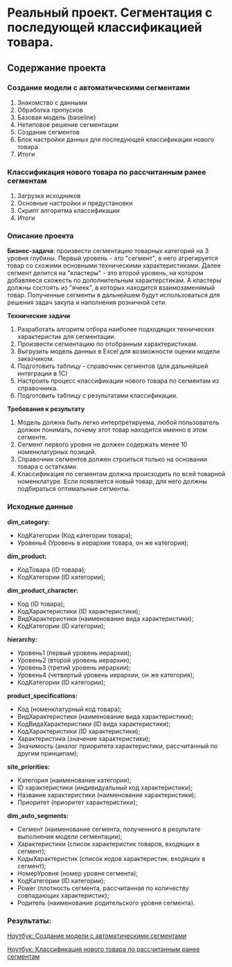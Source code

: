# Реальный проект. Сегментация с последующей классификацией товара.

## Содержание проекта 
### Создание модели с автоматическими сегментами
1. Знакомство с данными
2. Обработка пропусков
3. Базовая модель (baseline)
4. Нетиповое решение сегментации
5. Создание сегментов
6. Блок настройки данных для последующей классификации нового товара.
7. Итоги

### Классификация нового товара по рассчитанным ранее сегментам
1. Загрузка исходников
2. Основные настройки и предустановки
3. Скрипт алгоритма классификации
4. Итоги

### Описание проекта    
**Бизнес-задача**: произвести сегментацию товарных категорий на 3 уровня глубины. Первый уровень - это "сегмент", в него агрегируется товар со схожими основными техническими характеристиками. Далее сегмент делится на "кластеры" - это второй уровень, на котором добавляеся схожесть по дополнительным характерстикам. А кластеры должны состоять из "ячеек", в которых находится взаимозаменямый товар. Полученные сегменты в дальнейшем будут использоваться для решения задач закупа и наполнения розничной сети.

**Технические задачи** 
1. Разработать алгоритм отбора наиболее подходящих технических характеристик для сегментации.
2. Произвести сегментацию по отобранным характеристикам.
3. Выгрузить модель данных в Excel для возможности оценки модели заказчиком.
4. Подготовить таблицу - справочник сегментов (для дальнейшей интеграции в 1С)
5. Настроить процесс классификации нового товара по сегментам из справочника.
6. Подготовить таблицу с результатами классификации.

**Требования к результату** 
1. Модель должна быть легко интерпретируема, любой пользователь должен понимать, почему этот товар находится именно в этом сегменте.
2. Сегмент первого уровня не должен содержать менее 10 номенклатурных позиций.
3. Справочник сегментов должен строиться только на основании товара с остатками.
4. Классификация по сегментам должна происходить по всей товарной номенклатуре. Если появляется новый товар, для него должны подбираться оптимальные сегменты.


### Исходные данные

**dim_category:**
+ КодКатегории (Код категории товара);
+ Уровень4 (Уровень в иерархии товара, он же категория);

**dim_product:**
+ КодТовара (ID товара);
+ КодКатегории (ID категории);

**dim_product_character:**
+ Код (ID товара);
+ КодХарактеристики (ID характеристики);
+ ВидХарактеристики (наименование вида характеристики);
+ КодКатегории (ID категории);

**hierarchy:**
+ Уровень1 (первый уровень иерархии);
+ Уровень2 (второй уровень иерархии);
+ Уровень3 (третий уровень иерархии);
+ Уровень4 (четвертый уровень иерархии, он же категория);
+ КодКатегории (ID категории);

**product_specifications:**
+ Код (номенклатурный код товара);
+ ВидХарактеристики (наименование вида характеристики);
+ КодВидаХарактеристики (ID вида характеристики);
+ КодХарактеристики (ID характеристики);
+ Характеристика (значение характеристики);
+ Значимость (аналог приоритета характеристики, рассчитанный по другим принципам);

**site_priorities:**
+ Категория (наименование категории);
+ ID характеристики (индивидуальный код характеристики);
+ Название характеристики (наименование характеристики);
+ Приоритет (приоритет характеристики);


**dim_auto_segments:**
+ Сегмент (наименование сегмента, полученного в результате выполнения модели сегментации);
+ Характеристики (список характеристик товаров, входящих в сегмент);
+ КодыХарактеристик (список кодов характеристик, входящих в сегмент);
+ НомерУровня (номер уровня сегмента);
+ КодКатегории (ID категории);
+ Power (плотность сегмента, рассчитанная по количеству совпадающих характеристик);
+ Родитель (наименование родительского уровня сегмента).



### Результаты:  
[Ноутбук: Создание модели с автоматическими сегментами](https://github.com/Viktor-VK/DST-138-Prodjects/blob/main/PROJECT-FINAL_Segmentation/Модель_сегментации.ipynb)

[Ноутбук: Классификация нового товара по рассчитанным ранее сегментам](https://github.com/Viktor-VK/DST-138-Prodjects/blob/main/PROJECT-FINAL_Segmentation/Классификация_по_сегментам.ipynb)
